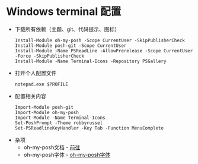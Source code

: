 # Windows terminal 配置

* 下载所有依赖（主题、git、代码提示、图标）
    ```
    Install-Module oh-my-posh -Scope CurrentUser -SkipPublisherCheck
    Install-Module posh-git -Scope CurrentUser
    Install-Module -Name PSReadLine -AllowPrerelease -Scope CurrentUser -Force -SkipPublisherCheck
    Install-Module -Name Terminal-Icons -Repository PSGallery
    ```
* 打开个人配置文件
    ```
    notepad.exe $PROFILE
    ```
* 配置相关内容
    ```
    Import-Module posh-git
    Import-Module oh-my-posh
    Import-Module -Name Terminal-Icons
    Set-PoshPrompt -Theme robbyrussel
    Set-PSReadlineKeyHandler -Key Tab -Function MenuComplete
    ```
* 杂项
    * oh-my-posh文档 - [前往](https://ohmyposh.dev/docs)
    * oh-my-posh字体 - [oh-my-posh字体](https://www.nerdfonts.com/font-downloads)